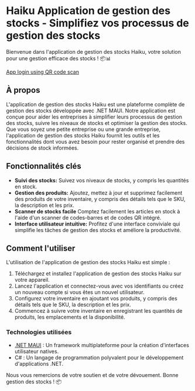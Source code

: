# Haiku Application de gestion des stocks - Simplifiez vos processus de gestion des stocks

Bienvenue dans l'application de gestion des stocks Haiku, votre solution pour une gestion efficace des stocks ! 📦📊

[App login using QR code scan](mobile.jpg)

## À propos

L'application de gestion des stocks Haiku est une plateforme complète de gestion des stocks développée avec .NET MAUI. Notre application est conçue pour aider les entreprises à simplifier leurs processus de gestion des stocks, suivre les niveaux de stocks et optimiser la gestion des stocks. Que vous soyez une petite entreprise ou une grande entreprise, l'application de gestion des stocks Haiku fournit les outils et les fonctionnalités dont vous avez besoin pour rester organisé et prendre des décisions de stock informées.

## Fonctionnalités clés

- **Suivi des stocks:** Suivez vos niveaux de stocks, y compris les quantités en stock.
- **Gestion des produits:** Ajoutez, mettez à jour et supprimez facilement des produits de votre inventaire, y compris des détails tels que le SKU, la description et les prix.
- **Scanner de stocks facile** Comptez facilement les articles en stock à l'aide d'un scanner de codes-barres et de codes QR intégré.
- **Interface utilisateur intuitive:** Profitez d'une interface conviviale qui simplifie les tâches de gestion des stocks et améliore la productivité.

## Comment l'utiliser

L'utilisation de l'application de gestion des stocks Haiku est simple :

1. Téléchargez et installez l'application de gestion des stocks Haiku sur votre appareil.
2. Lancez l'application et connectez-vous avec vos identifiants ou créez un nouveau compte si vous êtes un nouvel utilisateur.
3. Configurez votre inventaire en ajoutant vos produits, y compris des détails tels que le SKU, la description et les prix.
4. Commencez à suivre votre inventaire en enregistrant les quantités de produits, les emplacements et la disponibilité.

### Technologies utilisées

- [.NET MAUI](https://dotnet.maui.net/) : Un framework multiplateforme pour la création d'interfaces utilisateur natives.
- C# : Un langage de programmation polyvalent pour le développement d'applications .NET.

Nous vous remercions de votre soutien et de votre dévouement. Bonne gestion des stocks ! 📦
